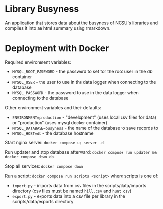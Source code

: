 # Library Busyness

An application that stores data about the busyness of NCSU's libraries and compiles it into an html summary using rmarkdown.

# Deployment with Docker

Required environment variables:
 - `MYSQL_ROOT_PASSWORD` - the password to set for the root user in the db container
 - `MYSQL_USER` - the user to use in the data logger when connecting to the database
 - `MYSQL_PASSWORD` - the password to use in the data logger when connecting to the database

Other environment variables and their defaults:
 - `ENVIRONMENT=production` - "development" (uses local csv files for data) or "production" (uses mysql docker container)
 - `MYSQL_DATABASE=busyness` - the name of the database to save records to
 - `MYSQL_HOST=db` - the database hostname

Start nginx server: `docker compose up server -d`

Run updater and stop database afterward: `docker compose run updater && docker compose down db`

Stop all services: `docker compose down`

Run a script: `docker compose run scripts <script>` where scripts is one of:
 - `import.py` - imports data from csv files in the scripts/data/imports directory (csv files must be named `hill.csv` and `hunt.csv`)
 - `export.py` - exports data into a csv file per library in the scripts/data/exports directory